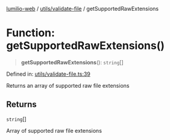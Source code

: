 [lumilio-web](../../../modules.md) / [utils/validate-file](../index.md) / getSupportedRawExtensions

# Function: getSupportedRawExtensions()

> **getSupportedRawExtensions**(): `string`[]

Defined in: [utils/validate-file.ts:39](https://github.com/EdwinZhanCN/Lumilio-Photos/blob/130ee90cd12122a0d6ac1018d6d9ee450974d021/web/src/utils/validate-file.ts#L39)

Returns an array of supported raw file extensions

## Returns

`string`[]

Array of supported raw file extensions
